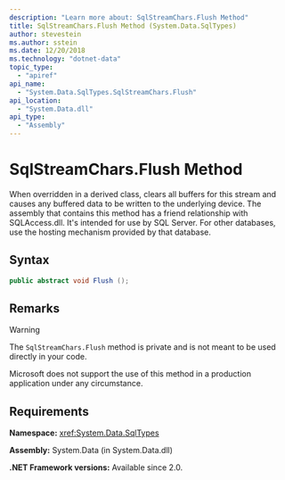 ```yaml
---
description: "Learn more about: SqlStreamChars.Flush Method"
title: SqlStreamChars.Flush Method (System.Data.SqlTypes)
author: stevestein
ms.author: sstein
ms.date: 12/20/2018
ms.technology: "dotnet-data"
topic_type:
  - "apiref"
api_name:
  - "System.Data.SqlTypes.SqlStreamChars.Flush"
api_location:
  - "System.Data.dll"
api_type:
  - "Assembly"
---
```

# SqlStreamChars.Flush Method

When overridden in a derived class, clears all buffers for this stream and causes any buffered data to be written to the underlying device. The assembly that contains this method has a friend relationship with SQLAccess.dll. It's intended for use by SQL Server. For other databases, use the hosting mechanism provided by that database.

## Syntax

```csharp
public abstract void Flush ();
```

## Remarks

> [!WARNING]
> The `SqlStreamChars.Flush` method is private and is not meant to be used directly in your code.
>
> Microsoft does not support the use of this method in a production application under any circumstance.

## Requirements

**Namespace:** <xref:System.Data.SqlTypes>

**Assembly:** System.Data (in System.Data.dll)

**.NET Framework versions:** Available since 2.0.
